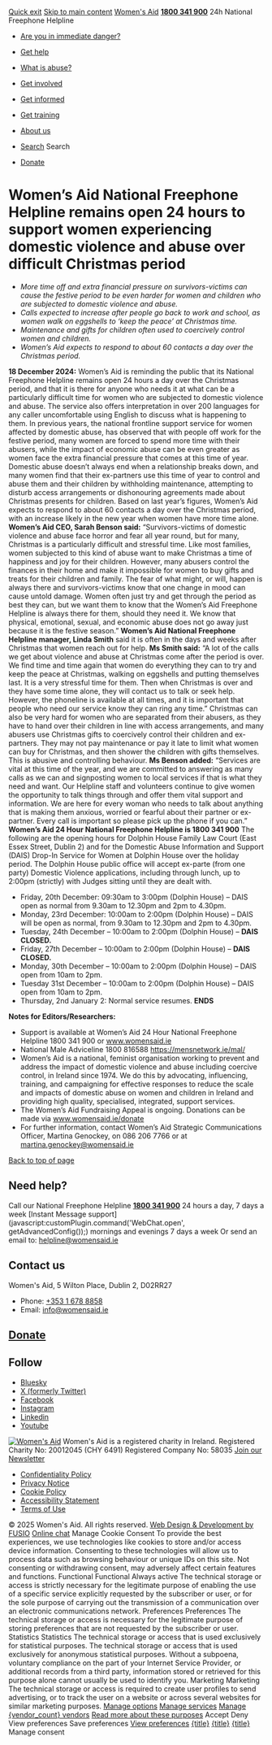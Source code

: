 [Quick exit](https://www.womensaid.ie/get-informed/news-events/media-releases/womens-aid-national-freephone-helpline-remains-open-24-hours-to-support-women-experiencing-domestic-violence-and-abuse-over-difficult-christmas-period/#exit)
[Skip to main content](https://www.womensaid.ie/get-informed/news-events/media-releases/womens-aid-national-freephone-helpline-remains-open-24-hours-to-support-women-experiencing-domestic-violence-and-abuse-over-difficult-christmas-period/#pagecontent "Skip to main content")
[Women's Aid](https://www.womensaid.ie/)
**[1800 341 900](tel:1800341900)** 24h National Freephone Helpline
  * [Are you in immediate danger?](https://www.womensaid.ie/are-you-in-immediate-danger/)
  * [Get help](https://www.womensaid.ie/get-help/)
  * [What is abuse?](https://www.womensaid.ie/what-is-abuse/)
  * [Get involved](https://www.womensaid.ie/get-involved/)
  * [Get informed](https://www.womensaid.ie/get-informed/)
  * [Get training](https://www.womensaid.ie/get-training/)
  * [About us](https://www.womensaid.ie/about-us/)


  * [Search](https://www.womensaid.ie/get-informed/news-events/media-releases/womens-aid-national-freephone-helpline-remains-open-24-hours-to-support-women-experiencing-domestic-violence-and-abuse-over-difficult-christmas-period/)
Search
  * [Donate](https://www.womensaid.ie/get-involved/donate/)


# Women’s Aid National Freephone Helpline remains open 24 hours to support women experiencing domestic violence and abuse over difficult Christmas period
  * _More time off and extra financial pressure on survivors-victims can cause the festive period to be even harder for women and children who are subjected to domestic violence and abuse._
  * _Calls expected to increase after people go back to work and school, as women walk on eggshells to ‘keep the peace’ at Christmas time._
  * _Maintenance and gifts for children often used to coercively control women and children._
  * _Women’s Aid expects to respond to about 60 contacts a day over the Christmas period._


**18 December 2024:** Women’s Aid is reminding the public that its National Freephone Helpline remains open 24 hours a day over the Christmas period, and that it is there for anyone who needs it at what can be a particularly difficult time for women who are subjected to domestic violence and abuse.
The service also offers interpretation in over 200 languages for any caller uncomfortable using English to discuss what is happening to them.
In previous years, the national frontline support service for women affected by domestic abuse, has observed that with people off work for the festive period, many women are forced to spend more time with their abusers, while the impact of economic abuse can be even greater as women face the extra financial pressure that comes at this time of year.
Domestic abuse doesn’t always end when a relationship breaks down, and many women find that their ex-partners use this time of year to control and abuse them and their children by withholding maintenance, attempting to disturb access arrangements or dishonouring agreements made about Christmas presents for children.
Based on last year’s figures, Women’s Aid expects to respond to about 60 contacts a day over the Christmas period, with an increase likely in the new year when women have more time alone.
**Women’s Aid CEO, Sarah Benson said:** “Survivors-victims of domestic violence and abuse face horror and fear all year round, but for many, Christmas is a particularly difficult and stressful time. Like most families, women subjected to this kind of abuse want to make Christmas a time of happiness and joy for their children. However, many abusers control the finances in their home and make it impossible for women to buy gifts and treats for their children and family. The fear of what might, or will, happen is always there and survivors-victims know that one change in mood can cause untold damage. Women often just try and get through the period as best they can, but we want them to know that the Women’s Aid Freephone Helpline is always there for them, should they need it. We know that physical, emotional, sexual, and economic abuse does not go away just because it is the festive season.”
**Women’s Aid National Freephone Helpline manager, Linda Smith** said it is often in the days and weeks after Christmas that women reach out for help. **Ms Smith said:** “A lot of the calls we get about violence and abuse at Christmas come after the period is over. We find time and time again that women do everything they can to try and keep the peace at Christmas, walking on eggshells and putting themselves last. It is a very stressful time for them. Then when Christmas is over and they have some time alone, they will contact us to talk or seek help. However, the phoneline is available at all times, and it is important that people who need our service know they can ring any time.”
Christmas can also be very hard for women who are separated from their abusers, as they have to hand over their children in line with access arrangements, and many abusers use Christmas gifts to coercively control their children and ex-partners. They may not pay maintenance or pay it late to limit what women can buy for Christmas, and then shower the children with gifts themselves. This is abusive and controlling behaviour.
**Ms Benson added:** “Services are vital at this time of the year, and we are committed to answering as many calls as we can and signposting women to local services if that is what they need and want. Our Helpline staff and volunteers continue to give women the opportunity to talk things through and offer them vital support and information. We are here for every woman who needs to talk about anything that is making them anxious, worried or fearful about their partner or ex-partner. Every call is important so please pick up the phone if you can.”
**Women’s Aid 24 Hour National Freephone Helpline is 1800 341 900**
The following are the opening hours for Dolphin House Family Law Court (East Essex Street, Dublin 2) and for the Domestic Abuse Information and Support (DAIS) Drop-In Service for Women at Dolphin House over the holiday period.
The Dolphin House public office will accept ex-parte (from one party) Domestic Violence applications, including through lunch, up to 2:00pm (strictly) with Judges sitting until they are dealt with.
  * Friday, 20th December: 09:30am to 3:00pm (Dolphin House) – DAIS open as normal from 9.30am to 12.30pm and 2pm to 4.30pm.
  * Monday, 23rd December: 10:00am to 2:00pm (Dolphin House) – DAIS will be open as normal, from 9.30am to 12.30pm and 2pm to 4.30pm.
  * Tuesday, 24th December – 10:00am to 2:00pm (Dolphin House) – **DAIS CLOSED.**
  * Friday, 27th December – 10:00am to 2:00pm (Dolphin House) – **DAIS CLOSED.**
  * Monday, 30th December – 10:00am to 2:00pm (Dolphin House) – DAIS open from 10am to 2pm.
  * Tuesday 31st December – 10:00am to 2:00pm (Dolphin House) – DAIS open from 10am to 2pm.
  * Thursday, 2nd January 2: Normal service resumes. **ENDS**


**Notes for Editors/Researchers:**
  * Support is available at Women’s Aid 24 Hour National Freephone Helpline 1800 341 900 or www.womensaid.ie 
  * National Male Adviceline 1800 816588 https://mensnetwork.ie/mal/
  * Women’s Aid is a national, feminist organisation working to prevent and address the impact of domestic violence and abuse including coercive control, in Ireland since 1974. We do this by advocating, influencing, training, and campaigning for effective responses to reduce the scale and impacts of domestic abuse on women and children in Ireland and providing high quality, specialised, integrated, support services.
  * The Women’s Aid Fundraising Appeal is ongoing. Donations can be made via www.womensaid.ie/donate
  * For further information, contact Women’s Aid Strategic Communications Officer, Martina Genockey, on 086 206 7766 or at martina.genockey@womensaid.ie


[Back to top of page](https://www.womensaid.ie/get-informed/news-events/media-releases/womens-aid-national-freephone-helpline-remains-open-24-hours-to-support-women-experiencing-domestic-violence-and-abuse-over-difficult-christmas-period/#top)
## Need help?
Call our National Freephone Helpline **[1800 341 900](tel:1800341900)** 24 hours a day, 7 days a week 
[Instant Message support](javascript:customPlugin.command\('WebChat.open', getAdvancedConfig\(\)\);) mornings and evenings 7 days a week
Or send an email to: helpline@womensaid.ie
## Contact us
Women's Aid, 5 Wilton Place, Dublin 2, D02RR27
  * Phone: [+353 1 678 8858](tel:+35316788858)
  * Email: info@womensaid.ie


## [Donate](https://www.womensaid.ie/get-involved/donate/)
## Follow
  * [Bluesky](https://bsky.app/profile/womensaidireland.bsky.social)
  * [X (formerly Twitter)](https://x.com/Womens_Aid)
  * [Facebook](https://www.facebook.com/womensaid.ie)
  * [Instagram](https://www.instagram.com/womens.aid)
  * [Linkedin](https://www.linkedin.com/company/women's-aid/)
  * [Youtube](https://www.youtube.com/@womensaidireland)


[![Women's Aid](https://www.womensaid.ie/app/themes/womensaidsage9/resources/assets/img/womens-aid-logo-white.svg)](https://www.womensaid.ie/get-informed/news-events/media-releases/womens-aid-national-freephone-helpline-remains-open-24-hours-to-support-women-experiencing-domestic-violence-and-abuse-over-difficult-christmas-period/)
Women's Aid is a registered charity in Ireland.
Registered Charity No: 20012045 (CHY 6491) Registered Company No: 58035
[Join our Newsletter](https://www.womensaid.ie/get-informed/news-events/newsletter/)
  * [Confidentiality Policy](https://www.womensaid.ie/about-us/compliance/confidentiality-policy/)
  * [Privacy Notice](https://www.womensaid.ie/about-us/compliance/privacy-notice/)
  * [Cookie Policy](https://www.womensaid.ie/about-us/compliance/cookie-policy/)
  * [Accessibility Statement](https://www.womensaid.ie/about-us/compliance/accessibility-statement/)
  * [Terms of Use](https://www.womensaid.ie/about-us/compliance/terms-of-use/)


© 2025 Women's Aid. All rights reserved. [Web Design & Development by FUSIO](https://www.fusio.net/?utm_source=WomensAid&utm_medium=Website&utm_campaign=ClientLinks)
[Online chat](https://www.womensaid.ie/get-informed/news-events/media-releases/womens-aid-national-freephone-helpline-remains-open-24-hours-to-support-women-experiencing-domestic-violence-and-abuse-over-difficult-christmas-period/#chat)
Manage Cookie Consent
To provide the best experiences, we use technologies like cookies to store and/or access device information. Consenting to these technologies will allow us to process data such as browsing behaviour or unique IDs on this site. Not consenting or withdrawing consent, may adversely affect certain features and functions.
Functional Functional Always active 
The technical storage or access is strictly necessary for the legitimate purpose of enabling the use of a specific service explicitly requested by the subscriber or user, or for the sole purpose of carrying out the transmission of a communication over an electronic communications network.
Preferences Preferences
The technical storage or access is necessary for the legitimate purpose of storing preferences that are not requested by the subscriber or user.
Statistics Statistics
The technical storage or access that is used exclusively for statistical purposes. The technical storage or access that is used exclusively for anonymous statistical purposes. Without a subpoena, voluntary compliance on the part of your Internet Service Provider, or additional records from a third party, information stored or retrieved for this purpose alone cannot usually be used to identify you.
Marketing Marketing
The technical storage or access is required to create user profiles to send advertising, or to track the user on a website or across several websites for similar marketing purposes.
[Manage options](https://www.womensaid.ie/get-informed/news-events/media-releases/womens-aid-national-freephone-helpline-remains-open-24-hours-to-support-women-experiencing-domestic-violence-and-abuse-over-difficult-christmas-period/) [Manage services](https://www.womensaid.ie/get-informed/news-events/media-releases/womens-aid-national-freephone-helpline-remains-open-24-hours-to-support-women-experiencing-domestic-violence-and-abuse-over-difficult-christmas-period/) [Manage {vendor_count} vendors](https://www.womensaid.ie/get-informed/news-events/media-releases/womens-aid-national-freephone-helpline-remains-open-24-hours-to-support-women-experiencing-domestic-violence-and-abuse-over-difficult-christmas-period/) [Read more about these purposes](https://cookiedatabase.org/tcf/purposes/)
Accept Deny View preferences Save preferences [View preferences](https://www.womensaid.ie/get-informed/news-events/media-releases/womens-aid-national-freephone-helpline-remains-open-24-hours-to-support-women-experiencing-domestic-violence-and-abuse-over-difficult-christmas-period/)
[{title}](https://www.womensaid.ie/get-informed/news-events/media-releases/womens-aid-national-freephone-helpline-remains-open-24-hours-to-support-women-experiencing-domestic-violence-and-abuse-over-difficult-christmas-period/) [{title}](https://www.womensaid.ie/get-informed/news-events/media-releases/womens-aid-national-freephone-helpline-remains-open-24-hours-to-support-women-experiencing-domestic-violence-and-abuse-over-difficult-christmas-period/) [{title}](https://www.womensaid.ie/get-informed/news-events/media-releases/womens-aid-national-freephone-helpline-remains-open-24-hours-to-support-women-experiencing-domestic-violence-and-abuse-over-difficult-christmas-period/)
Manage consent

